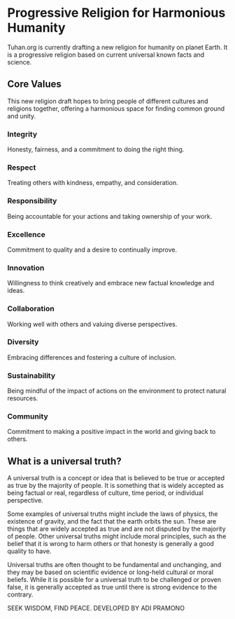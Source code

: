 # Progressive Religion for Harmonious Humanity
Tuhan.org is currently drafting a new religion for humanity on planet Earth. It is a progressive religion based on current universal known facts and science.

## Core Values
This new religion draft hopes to bring people of different cultures and religions together, offering a harmonious space for finding common ground and unity.

### Integrity
Honesty, fairness, and a commitment to doing the right thing.

### Respect
Treating others with kindness, empathy, and consideration.

### Responsibility
Being accountable for your actions and taking ownership of your work.

### Excellence
Commitment to quality and a desire to continually improve.

### Innovation
Willingness to think creatively and embrace new factual knowledge and ideas.

### Collaboration
Working well with others and valuing diverse perspectives.

### Diversity
Embracing differences and fostering a culture of inclusion.

### Sustainability
Being mindful of the impact of actions on the environment to protect natural resources.

### Community
Commitment to making a positive impact in the world and giving back to others.

## What is a universal truth?
A universal truth is a concept or idea that is believed to be true or accepted as true by the majority of people. It is something that is widely accepted as being factual or real, regardless of culture, time period, or individual perspective.

Some examples of universal truths might include the laws of physics, the existence of gravity, and the fact that the earth orbits the sun. These are things that are widely accepted as true and are not disputed by the majority of people. Other universal truths might include moral principles, such as the belief that it is wrong to harm others or that honesty is generally a good quality to have.

Universal truths are often thought to be fundamental and unchanging, and they may be based on scientific evidence or long-held cultural or moral beliefs. While it is possible for a universal truth to be challenged or proven false, it is generally accepted as true until there is strong evidence to the contrary.

SEEK WISDOM, FIND PEACE.
DEVELOPED BY ADI PRAMONO